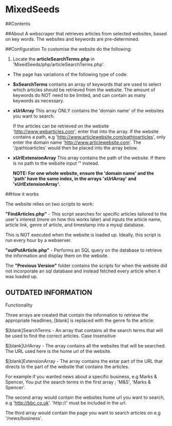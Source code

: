 # MixedSeeds

##Contents



##About
A webscraper that retrieves articles from selected websites, based on key words. The websites and keywords are pre-determined.

##Configuration
To customise the website do the following:

1. Locate the **articleSearchTerms.php** in 'MixedSeeds/php/articleSearchTerms.php'.  

  * The page has variations of the following type of code:
  
  *  **$xSearchTerms** contains an array of keywords that are used to select which articles should be retrieved from the website.
                    The amount of keywords do NOT need to be limited, and can contain as many keywords as necessary.
                    
  *  **xUrlArray**     This array ONLY contains the 'domain name' of the websites you want to search.
    
     If the articles can be retrieved on the website 'http://www.webarticles.com', enter that into the array. If the website                  contains a path, e.g 'http://www.articlewebsite.com/pathtoarticles', only enter the domain name 'http://www.articlewebsite.com'.
     The '/pathtoarticles' would then be placed into the array below.
  
  *  **xUrlExtensionArray** This array contains the path of the website. If there is no path to the website input **''** instead. 
  
      **NOTE: For one whole website, ensure the 'domain name' and the 'path' have the same index, in the arrays 'xUrlArray' and                       'xUrlExtensionArray'.** 

##How it works

The website relies on two scripts to work:

**"FindArticles.php"** - This script searches for specific articles tailored to the user's interest (more on how this works later) and inputs the article name, article link, genre of article, and timestamp into a mysql database. 

This is NOT executed when the website is loaded up. Ideally, this script is run every hour by a webserver.

**"outPutArticle.php"** - Performs an SQL query on the database to retrieve the information and display them on the website.

The **"Previous Version"** folder contains the scripts for when the website did not incorporate an sql database and instead fetched every article when it was loaded up.







## OUTDATED INFORMATION
Functionality

Three arrays are created that contain the information to retrieve the appropriate headlines, [blank] is replaced with the genre fo the article:

$[blank]SearchTerms - An array that contains all the search terms that will be used to find the correct articles. Case Insensitive

$[blank]UrlArray - The array contains all the websites that will be searched. The URL used here is the home url of the website.

$[blank]ExtensionArray - The array contains the extar part of the URL that directs to the part of the website that contains the articles.

For example if you wanted news about a specific business, e.g Marks & Spencer, You put the search terms in the first array ; 'M&S', 'Marks & Spencer'.

The second array would contain the websites home url you want to search, e.g 'http://bbc.co.uk'. 'http://' must be included in the url.

The third array would contain the page you want to search articles on e.g '/news/business'.
